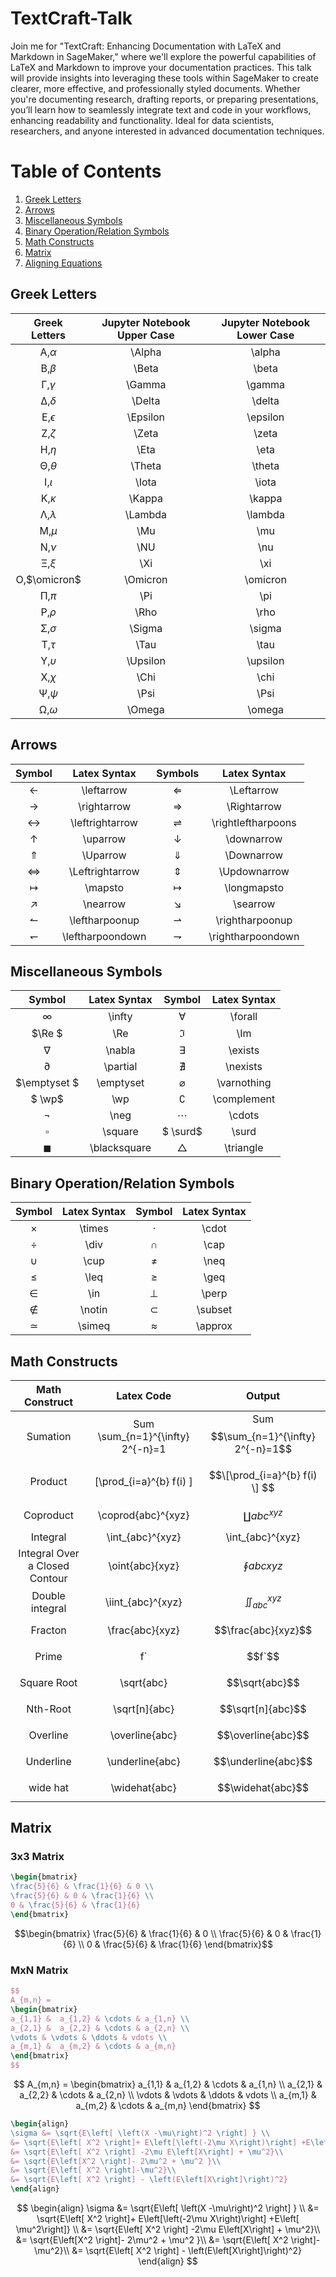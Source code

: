 # TextCraft-Talk
Join me for "TextCraft: Enhancing Documentation with LaTeX and Markdown in SageMaker," where we'll explore the powerful capabilities of LaTeX and Markdown to improve your documentation practices. This talk will provide insights into leveraging these tools within SageMaker to create clearer, more effective, and professionally styled documents. Whether you're documenting research, drafting reports, or preparing presentations, you’ll learn how to seamlessly integrate text and code in your workflows, enhancing readability and functionality. Ideal for data scientists, researchers, and anyone interested in advanced documentation techniques.


# Table of Contents
1. [Greek Letters](#GreekLetters)
2. [Arrows](#Arrows)
3. [Miscellaneous Symbols](#MiscellaneousSymbols)
3. [Binary Operation/Relation Symbols](#BinaryOperationRelationSymbols)
4. [Math Constructs](#MathConstructs)
5. [Matrix](#Matrix)
6. [Aligning Equations](#AligningEquations)

<a name="GreekLetters"></a>
## Greek Letters 

|     Greek Letters      | Jupyter Notebook Upper Case |Jupyter Notebook Lower Case |
|:----------------------:|:---------------------------:|:--------------------------:|
|   &Alpha;,$`\alpha`$   |           \Alpha            |           \alpha           |
|    &Beta;,$`\beta`$    |            \Beta            |           \beta            |
|   &Gamma;,$`\gamma`$   |           \Gamma            |           \gamma           |
|   &Delta;,$`\delta`$   |           \Delta            |           \delta           |
| &Epsilon;,$`\epsilon`$ |          \Epsilon           |          \epsilon          |
|    &Zeta;,$`\zeta`$    |            \Zeta            |           \zeta            |
|     &Eta;,$`\eta`$     |            \Eta             |            \eta            |
|   &Theta;,$`\theta`$   |           \Theta            |           \theta           |
|    &Iota;,$`\iota`$    |            \Iota            |           \iota            |
|   &Kappa;,$`\kappa`$   |           \Kappa            |           \kappa           |
|  &Lambda;,$`\lambda`$  |           \Lambda           |          \lambda           |
|      &Mu;,$`\mu`$      |             \Mu             |            \mu             |
|      &Nu;,$`\nu`$      |             \NU             |            \nu             |
|      &Xi;,$`\xi`$      |             \Xi             |            \xi             |
| &Omicron;,$`\omicron`$ |          \Omicron           |          \omicron          |
|      &Pi;,$`\pi`$      |             \Pi             |            \pi             |
|     &Rho;,$`\rho`$     |            \Rho             |            \rho            |
|   &Sigma;,$`\sigma`$   |           \Sigma            |           \sigma           |
|     &Tau;,$`\tau`$     |            \Tau             |            \tau            |
| &Upsilon;,$`\upsilon`$ |          \Upsilon           |          \upsilon          |
|     &Chi;,$`\chi`$     |            \Chi             |            \chi            |
|     &Psi;,$`\psi`$     |            \Psi             |            \Psi            |
|   &Omega;,$`\omega`$   |           \Omega            |           \omega           |



<a name="Arrows"></a>
## Arrows 


|       Symbol        |   Latex Syntax   |       Symbols        |    Latex Syntax    |
|:-------------------:|:----------------:|:--------------------:|:------------------:|
|    $\leftarrow$     |   \leftarrow     |     $\Leftarrow$     |     \Leftarrow     |
|    $\rightarrow$    |   \rightarrow    |    $\Rightarrow$     |    \Rightarrow     |
|  $\leftrightarrow$  | \leftrightarrow  | $\rightleftharpoons$ | \rightleftharpoons |
|     $\uparrow$      |     \uparrow     |     $\downarrow$     |     \downarrow     |
|     $\Uparrow$      |     \Uparrow     |     $\Downarrow$     |     \Downarrow     |
|  $\Leftrightarrow$  | \Leftrightarrow  |    $\Updownarrow$    |    \Updownarrow    |
|      $\mapsto$      |     \mapsto      |    $\longmapsto$     |    \longmapsto     |
|     $\nearrow$      |     \nearrow     |      $\searrow$      |      \searrow      |
|  $\leftharpoonup$   |  \leftharpoonup  |  $\rightharpoonup$   |  \rightharpoonup   |
| $\leftharpoondown$  | \leftharpoondown | $\rightharpoondown$  | \rightharpoondown  |

<a name="MiscellaneousSymbols"></a>
## Miscellaneous Symbols 

|    Symbol    |Latex Syntax |  Symbol  | Latex Syntax |
|:------------:|:-----:|:--------:|:------------:|
|   $\infty$   | \infty|$\forall$ |   \forall    |
|   $\Re $ 	   |\Re 	| $\Im$ |     	\Im     |
|   $\nabla$   |	\nabla 	| $\exists$ |  	\exists    |
|  $\partial$  | 	\partial |	 $\nexists$  |	\nexists |  
| $\emptyset $  |  	\emptyset | $\varnothing$ | 	\varnothing|
|  $   \wp$      |	\wp 	| $\complement$|  	\complement|
|   $\neg$  	    |\neg |	 $\cdots$  |	\cdots|
|  $\square$  	  |\square |	$ \surd$ | 	\surd|
| $\blacksquare$ |  	\blacksquare |	 $\triangle$ |	\triangle|


<a name="BinaryOperationRelationSymbols"></a>
## Binary Operation/Relation Symbols 

| Symbol | Latex Syntax|  Symbol   | Latex Syntax | 
| :------: |:------: |:---------:|:------: |
|  $\times$ | 	\times | 	 $\cdot$ |  	\cdot|
| $\div$  |	\div 	|  $\cap$   |	\cap|
| $\cup$  |	\cup 	|  $\neq$   |	\neq|
| $\leq$ | 	\leq 	|  $\geq$   |	\geq|
| $\in$ | 	\in 	|  $\perp$  |	\perp|
| $\notin$ | 	\notin 	| $\subset$ | 	\subset|
| $\simeq$ | 	\simeq 	| $\approx$ | 	\approx|

<a name="MathConstructs"></a>
## Math Constructs


|         Math Construct         |                Latex Code                |                    Output                    |
|:------------------------------:|:----------------------------------------:|:--------------------------------------------:|
|            Sumation            |     Sum \sum_{n=1}^{\infty} 2^{-n}=1     |     Sum $$\sum_{n=1}^{\infty} 2^{-n}=1$$     |
|            Product             |        \[\prod_{i=a}^{b} f(i) \]         |        $$\[\prod_{i=a}^{b} f(i) \] $$        |
|           Coproduct            |            \coprod{abc}^{xyz}            |            $$\coprod{abc}^{xyz}$$            |
|            Integral            |             \int_{abc}^{xyz}             |               \int_{abc}^{xyz}               |
| Integral Over a Closed Contour |             \oint{abc}{xyz}              |             $$\oint{abc}{xyz}$$              |
|        Double integral         |            \iint_{abc}^{xyz}             |           $$\iint_{abc}^{xyz}$$              |
|            Fracton             |             \frac{abc}{xyz}              |             $$\frac{abc}{xyz}$$              |
|             Prime              |                    f`                    |                    $$f`$$                    |   
|          Square Root           |                \sqrt{abc}                |                $$\sqrt{abc}$$                |
|            Nth-Root            |              \sqrt[n]{abc}               |              $$\sqrt[n]{abc}$$               |
|            Overline            |              \overline{abc}              |              $$\overline{abc}$$              | 
|           Underline            |             \underline{abc}              |             $$\underline{abc}$$              |
|            wide hat            |              \widehat{abc}               |              $$\widehat{abc}$$               |


<a name="Matrix"></a>
## Matrix 

### 3x3 Matrix
```latex
\begin{bmatrix}
\frac{5}{6} & \frac{1}{6} & 0 \\
\frac{5}{6} & 0 & \frac{1}{6} \\
0 & \frac{5}{6} & \frac{1}{6}
\end{bmatrix}
```

$$\begin{bmatrix}
\frac{5}{6} & \frac{1}{6} & 0 \\
\frac{5}{6} & 0 & \frac{1}{6} \\
0 & \frac{5}{6} & \frac{1}{6}
\end{bmatrix}$$

### MxN Matrix
```latex
$$
A_{m,n} = 
\begin{bmatrix}
a_{1,1} &  a_{1,2} & \cdots & a_{1,n} \\ 
a_{2,1} &  a_{2,2} & \cdots & a_{2,n} \\
\vdots & \vdots & \ddots & vdots \\
a_{m,1} &  a_{m,2} & \cdots & a_{m,n}
\end{bmatrix}
$$
```
$$
A_{m,n} =
\begin{bmatrix}
a_{1,1} &  a_{1,2} & \cdots & a_{1,n} \\
a_{2,1} &  a_{2,2} & \cdots & a_{2,n} \\
\vdots & \vdots & \ddots & vdots \\
a_{m,1} &  a_{m,2} & \cdots & a_{m,n}
\end{bmatrix}
$$

<a name="AligningEquations"></a>

```latex
\begin{align}
\sigma &= \sqrt{E\left[ \left(X -\mu\right)^2 \right] } \\
&= \sqrt{E\left[ X^2 \right]+ E\left[\left(-2\mu X\right)\right] +E\left[ \mu^2\right]} \\
&= \sqrt{E\left[ X^2 \right] -2\mu E\left[X\right] + \mu^2}\\
&= \sqrt{E\left[X^2 \right]- 2\mu^2 + \mu^2 }\\
&= \sqrt{E\left[ X^2 \right]-\mu^2}\\
&= \sqrt{E\left[ X^2 \right] - \left(E\left[X\right]\right)^2}
\end{align}
```

$$
\begin{align}
\sigma &= \sqrt{E\left[ \left(X -\mu\right)^2 \right] } \\
&= \sqrt{E\left[ X^2 \right]+ E\left[\left(-2\mu X\right)\right] +E\left[ \mu^2\right]} \\
&= \sqrt{E\left[ X^2 \right] -2\mu E\left[X\right] + \mu^2}\\
&= \sqrt{E\left[X^2 \right]- 2\mu^2 + \mu^2 }\\
&= \sqrt{E\left[ X^2 \right]-\mu^2}\\
&= \sqrt{E\left[ X^2 \right] - \left(E\left[X\right]\right)^2}
\end{align}
$$
